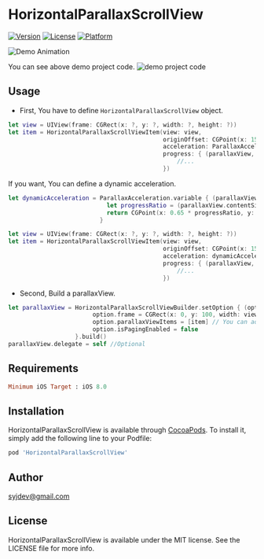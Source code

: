 # HorizontalParallaxScrollView

[![Version](https://img.shields.io/cocoapods/v/HorizontalParallaxScrollView.svg?style=flat)](http://cocoapods.org/pods/HorizontalParallaxScrollView)
[![License](https://img.shields.io/cocoapods/l/HorizontalParallaxScrollView.svg?style=flat)](http://cocoapods.org/pods/HorizontalParallaxScrollView)
[![Platform](https://img.shields.io/cocoapods/p/HorizontalParallaxScrollView.svg?style=flat)](http://cocoapods.org/pods/HorizontalParallaxScrollView)

![Demo Animation](https://imgur.com/kOxmsHr.gif "Demo")

You can see above demo project code.
![demo project code](https://github.com/syjdev/HorizontalParallaxScrollView/tree/master/Example)


## Usage

- First, You have to define `HorizontalParallaxScrollView` object.

```swift
let view = UIView(frame: CGRect(x: ?, y: ?, width: ?, height: ?))
let item = HorizontalParallaxScrollViewItem(view: view,
                                            originOffset: CGPoint(x: 150, y: 80),
                                            acceleration: ParallaxAcceleration.invariable(CGPoint(x: 1, y: 1)),
                                            progress: { (parallaxView, view) in
                                                //...
                                            })
```

If you want, You can define a dynamic acceleration.

```swift
let dynamicAcceleration = ParallaxAcceleration.variable { (parallaxView, view) -> CGPoint in
                            let progressRatio = (parallaxView.contentSize.width - 3 * parallaxView.contentOffset.x) / parallaxView.contentSize.width
                            return CGPoint(x: 0.65 * progressRatio, y: 0.65 * (1 - progressRatio))
                          }

let view = UIView(frame: CGRect(x: ?, y: ?, width: ?, height: ?))
let item = HorizontalParallaxScrollViewItem(view: view,
                                            originOffset: CGPoint(x: 150, y: 80),
                                            acceleration: dynamicAcceleration,
                                            progress: { (parallaxView, view) in
                                                //...
                                            })
```

- Second, Build a parallaxView.

```swift
let parallaxView = HorizontalParallaxScrollViewBuilder.setOption { (option) in
                        option.frame = CGRect(x: 0, y: 100, width: view.frame.size.width, height: view.frame.size.height - 100)
                        option.parallaxViewItems = [item] // You can add more items.
                        option.isPagingEnabled = false
                   }.build()
parallaxView.delegate = self //Optional
```

## Requirements

```ruby
Minimum iOS Target : iOS 8.0
```

## Installation

HorizontalParallaxScrollView is available through [CocoaPods](http://cocoapods.org). To install
it, simply add the following line to your Podfile:

```ruby
pod 'HorizontalParallaxScrollView'
```

## Author

syjdev@gmail.com

## License

HorizontalParallaxScrollView is available under the MIT license. See the LICENSE file for more info.
